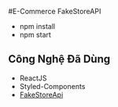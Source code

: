 #E-Commerce FakeStoreAPI
- npm install
- npm start
## Công Nghệ Đã Dùng
- ReactJS
- Styled-Components
- [FakeStoreApi](https://fakestoreapi.com/)




